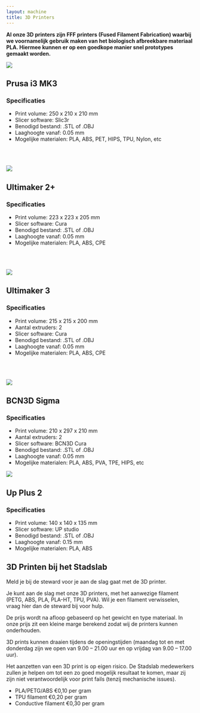 ```yaml
---
layout: machine
title: 3D Printers
---
```


**Al onze 3D printers zijn FFF printers (Fused Filament Fabrication) waarbij we voornamelijk gebruik maken van het biologisch afbreekbare materiaal PLA. Hiermee kunnen er op een goedkope manier snel prototypes gemaakt worden.**


![](img/prusa.jpg)

## Prusa i3 MK3

### Specificaties

- Print volume: 250 x 210 x 210 mm
- Slicer software: Slic3r
- Benodigd bestand: .STL of .OBJ
- Laaghoogte vanaf: 0.05 mm
- Mogelijke materialen: PLA, ABS, PET, HIPS, TPU, Nylon, etc

<br/>
<br/>

![](img/ultimaker2.jpg)

## Ultimaker 2+

### Specificaties

- Print volume: 223 x 223 x 205 mm
- Slicer software: Cura
- Benodigd bestand: .STL of .OBJ
- Laaghoogte vanaf: 0.05 mm
- Mogelijke materialen: PLA, ABS, CPE

<br/>
<br/>

![](img/ultimaker3.jpg)

## Ultimaker 3 

### Specificaties

- Print volume: 215 x 215 x 200 mm 
- Aantal extruders: 2 
- Slicer software: Cura 
- Benodigd bestand: .STL of .OBJ 
- Laaghoogte vanaf: 0.05 mm 
- Mogelijke materialen: PLA, ABS, CPE 

<br/>
<br/>

![](img/bcn3d.jpg)

## BCN3D Sigma

### Specificaties

- Print volume: 210 x 297 x 210 mm
- Aantal extruders: 2
- Slicer software: BCN3D Cura
- Benodigd bestand: .STL of .OBJ
- Laaghoogte vanaf: 0.05 mm
- Mogelijke materialen: PLA, ABS, PVA, TPE, HIPS, etc

![](img/upplus2.jpg)

## Up Plus 2

### Specificaties

- Print volume: 140 x 140 x 135 mm 
- Slicer software: UP studio 
- Benodigd bestand: .STL of .OBJ 
- Laaghoogte vanaf: 0.15 mm 
- Mogelijke materialen: PLA, ABS 


## 3D Printen bij het Stadslab

Meld je bij de steward voor je aan de slag gaat met de 3D printer.

Je kunt aan de slag met onze 3D printers, met het aanwezige filament (PETG, ABS, PLA, PLA-HT, TPU, PVA). Wil je een filament verwisselen, vraag hier dan de steward bij voor hulp.

De prijs wordt na afloop gebaseerd op het gewicht en type materiaal. In onze prijs zit een kleine marge berekend zodat wij de printers kunnen onderhouden.

3D prints kunnen draaien tijdens de openingstijden (maandag tot en met donderdag zijn we open van 9.00 – 21.00 uur en op vrijdag van 9.00 – 17.00 uur).

Het aanzetten van een 3D print is op eigen risico. De Stadslab medewerkers zullen je helpen om tot een zo goed mogelijk resultaat te komen, maar zij zijn niet verantwoordelijk voor print fails (tenzij mechanische issues).

- PLA/PETG/ABS €0,10 per gram 
- TPU filament €0,20 per gram
- Conductive filament €0,30 per gram 